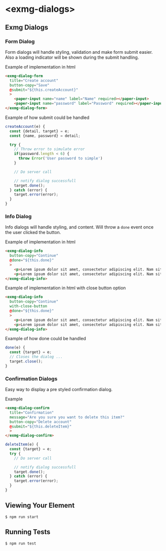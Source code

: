 # \<exmg-dialogs\>

## Exmg Dialogs

### Form Dialog
Form dialogs will handle styling, validation and make form submit easier. Also a loading indicator will be shown during the submit handling.

Example of implementation in html
```html
<exmg-dialog-form
  title="Create account"
  button-copy="Save"
  @submit="${this.createAccount}"
  >
    <paper-input name="name" label="Name" required></paper-input>
    <paper-input name="password" label="Password" required></paper-input>
</exmg-dialog-form>
```

Example of how submit could be handled
```js
createAccount(e) {
  const {detail, target} = e;
  const {name, password} = detail;

  try {
    // Throw error to simulate error
    if(password.length < 6) {
      throw Error('User password to simple')
    }

    // Do server call

    // notify dialog successfull
    target.done();
  } catch (error) {
    target.error(error);
  }
}
```

### Info Dialog
Info dialogs will handle styling, and content. Will throw a `done` event once the user clicked the button.

Example of implementation in html
```html
<exmg-dialog-info
  button-copy="Continue"
  @done="${this.done}"
  >
    <p>Lorem ipsum dolor sit amet, consectetur adipiscing elit. Nam sit amet pharetra turpis. Nullam tincidunt aliquet condimentum.</p>
    <p>Lorem ipsum dolor sit amet, consectetur adipiscing elit. Nam sit amet pharetra turpis. Nullam tincidunt aliquet condimentum.</p>
</exmg-dialog-info>
```

Example of implementation in html with close button option
```html
<exmg-dialog-info
  button-copy="Continue"
  with-close-button
  @done="${this.done}"
  >
    <p>Lorem ipsum dolor sit amet, consectetur adipiscing elit. Nam sit amet pharetra turpis. Nullam tincidunt aliquet condimentum.</p>
    <p>Lorem ipsum dolor sit amet, consectetur adipiscing elit. Nam sit amet pharetra turpis. Nullam tincidunt aliquet condimentum.</p>
</exmg-dialog-info>
```

Example of how done could be handled
```js
done(e) {
  const {target} = e;
  // Closes the dialog ...
  target.close();
}
```

### Confirmation Dialogs
Easy way to display a pre styled confirmation dialog.

Example 
```html
<exmg-dialog-confirm
  title="Confirmation"
  message="Are you sure you want to delete this item?"
  button-copy="Delete account"
  @submit="${this.deleteItem}"
  >
</exmg-dialog-confirm>
```

```js
deleteItem(e) {
  const {target} = e;
  try {
    // Do server call

    // notify dialog successfull
    target.done();
  } catch (error) {
    target.error(error);
  }
}
```

## Viewing Your Element

```
$ npm run start
```

## Running Tests

```
$ npm run test
```
